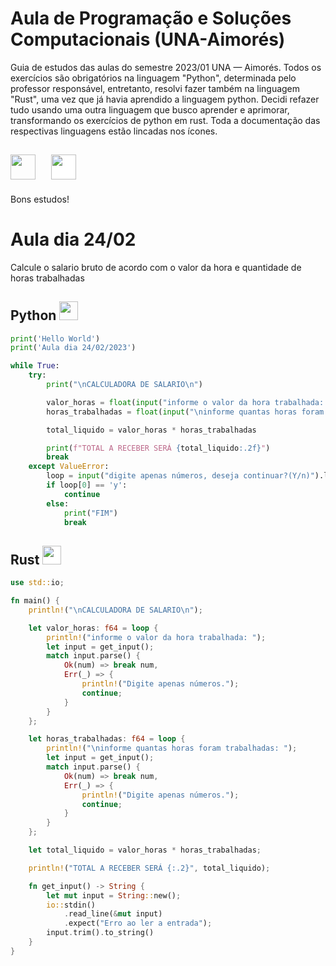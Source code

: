 # Aula de Programação e Soluções Computacionais (UNA-Aimorés)

<link rel="stylesheet" href="https://cdn.jsdelivr.net/gh/devicons/devicon@v2.15.1/devicon.min.css">

Guia de estudos das aulas do semestre 2023/01 UNA — Aimorés. Todos os exercícios são obrigatórios na linguagem "Python", determinada pelo professor responsável, entretanto, resolvi fazer também na linguagem "Rust", uma vez que já havia aprendido a linguagem python. Decidi refazer tudo usando uma outra linguagem que busco aprender e aprimorar, transformando os exercícios de python em rust. Toda a documentação das respectivas linguagens estão lincadas nos ícones.

## <a href="https://docs.python.org/3/"><img src="https://cdn.jsdelivr.net/gh/devicons/devicon/icons/python/python-original.svg" width=40 align='sub'/></a>&nbsp;&nbsp;&nbsp;&nbsp;&nbsp;<a href='https://devdocs.io/rust/'><img style="background-color: white" src="https://cdn.jsdelivr.net/gh/devicons/devicon/icons/rust/rust-plain.svg" width=40 align='text-top'/></a>

Bons estudos!

# Aula dia 24/02

Calcule o salario bruto de acordo com o valor da hora e quantidade de horas trabalhadas

## Python <a href="https://docs.python.org/3/"><img src="https://cdn.jsdelivr.net/gh/devicons/devicon/icons/python/python-original.svg" width=30 align='text-top'/></a>

```python
print('Hello World')
print('Aula dia 24/02/2023')

while True:
    try:
        print("\nCALCULADORA DE SALARIO\n")

        valor_horas = float(input("informe o valor da hora trabalhada: "))
        horas_trabalhadas = float(input("\ninforme quantas horas foram trabalhadas: "))

        total_liquido = valor_horas * horas_trabalhadas

        print(f"TOTAL A RECEBER SERÁ {total_liquido:.2f}")
        break
    except ValueError:
        loop = input("digite apenas números, deseja continuar?(Y/n)").lower()
        if loop[0] == 'y':
            continue
        else:
            print("FIM")
            break
```

## Rust <a href='https://devdocs.io/rust/'><img style="background-color: white" src="https://cdn.jsdelivr.net/gh/devicons/devicon/icons/rust/rust-plain.svg" width=30 align='text-top'/></a>


```rust
use std::io;

fn main() {
    println!("\nCALCULADORA DE SALARIO\n");

    let valor_horas: f64 = loop {
        println!("informe o valor da hora trabalhada: ");
        let input = get_input();
        match input.parse() {
            Ok(num) => break num,
            Err(_) => {
                println!("Digite apenas números.");
                continue;
            }
        }
    };

    let horas_trabalhadas: f64 = loop {
        println!("\ninforme quantas horas foram trabalhadas: ");
        let input = get_input();
        match input.parse() {
            Ok(num) => break num,
            Err(_) => {
                println!("Digite apenas números.");
                continue;
            }
        }
    };

    let total_liquido = valor_horas * horas_trabalhadas;

    println!("TOTAL A RECEBER SERÁ {:.2}", total_liquido);

    fn get_input() -> String {
        let mut input = String::new();
        io::stdin()
            .read_line(&mut input)
            .expect("Erro ao ler a entrada");
        input.trim().to_string()
    }
}
```

